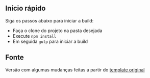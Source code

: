 ## Início rápido

Siga os passos abaixo para iniciar a build:
  - Faça o clone do projeto na pasta desejada
  - Execute `npm install`
  - Em seguida `gulp` para iniciar a build

## Fonte

Versão com algumas mudanças feitas a partir do <a href="https://github.com/Errec/pug-sass-boilerplate-starter-kit">template original</a>